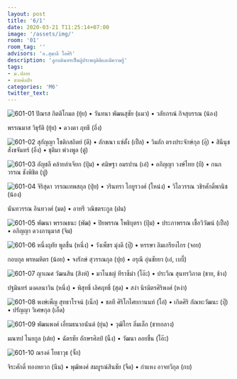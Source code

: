 ```yaml
---
layout: post
title: '6/1'
date: 2020-03-21 T11:25:14+07:00
image: '/assets/img/'
room: '01'
room_tag: ''
advisors: 'อ.สุมาลี โอศิริ'
description: 'ลูกบดินทรเป็นผู้ประพฤติดีและมีความรู้'
tags:
- ม.ปลาย
- สายศิลป์ฯ
categories: 'M6'
twitter_text:
---
```

![601-01](https://res.cloudinary.com/dbruw74ms/image/upload/r_8,c_fit,w_760/v1584766159/601-01_okziak.png)
ปัณรส กิตติโกมล (ยุ้ย) • วันทนา พัฒนสุชัย (แมว) • วลัยภรณ์ กิจสุบรรณ (น้อง)

พรรณมาส วิธุรัติ (ยุ้ย) • ดวงตา ฤทธี (อึ่ง)

![601-02](https://res.cloudinary.com/dbruw74ms/image/upload/r_8,c_fit,w_760/v1584766159/601-02_asthbr.png)
สุกัญญา โชติกสถิตย์ (ดี) • ลักขณา แซ่ตั้ง (เปิ้ล) • วิมลัก ตรงประจักษ์กุล (อุ๊) • สินีนุช สังขจันทร์ (อิ๋ง) • ชุติมา พ่วงพูล (ตู่)

![601-03](https://res.cloudinary.com/dbruw74ms/image/upload/r_8,c_fit,w_760/v1584766160/601-03_w7sku1.png)
อัญชลี คล้ายลำเจียก (ปุ้ม) • ศมิษฐา อมรปาน (เอ๋) • อภิญญา วงษ์ไทย (บี) • กนกวรรณ ชังพิชิต (ปู)

![601-04](https://res.cloudinary.com/dbruw74ms/image/upload/r_8,c_fit,w_760/v1584798033/601-04_tpuzq5.png)
จิริสุดา วรรณเทพสกุล (ปุ๋ย) • วรินทรา ไกยูรวงศ์ (โหน่ง) • วิไลวรรณ วชิรศักดิ์พานิช (น้อง)

นันทวรรณ อินทวงศ์ (มด) • อาทรี วณิชตระกูล (ฝน)

![601-05](https://res.cloudinary.com/dbruw74ms/image/upload/r_8,c_fit,w_760/v1584766159/601-05_l0epmp.png)
พัฒนา พรรณธนะ (พัฒ) • ปิยพรรณ โพธิบุตรา (ปุ้ม) • ประภาพรรณ เชื้อวิวัฒน์ (เปิ้ล) • อภิญญา ดวงภานุมาส (จิม)

![601-06](https://res.cloudinary.com/dbruw74ms/image/upload/r_8,c_fit,w_760/v1584766159/601-06_wyu2x3.png)
หนึ่งฤทัย พูลชื่น (หนึ่ง) • วังเพ็ชร มุ่งดี (ปุ๊) • หรรษา ลิมเกรียงไกร (จอย)

กอบกุล พรหมหิตร (น้อย) • จงรักษ์ สุวรรณกุล (ปุย) • อรุณี อุ่นชัยยา (เอ๋, เบบี้)

![601-07](https://res.cloudinary.com/dbruw74ms/image/upload/r_8,c_fit,w_760/v1584766161/601-07_amcktj.png)
ญาเณศ วัฒนสิน (สิงห์) • มาโนชญ์ ทีราซีม่า (โอ๊ะ) • ประวีณ สุนทรวิภาต (ชาย, ช้าง)

ปฐมินทร์ มงคลนาวิน (หนึ่ง) • พิสุทธิ์ เลิศฤทธิ์ (สุด) • สง่า นิรมิตรศิริพงศ์ (หง่า)

![601-08](https://res.cloudinary.com/dbruw74ms/image/upload/r_8,c_fit,w_760/v1584766162/601-08_p122qj.png)
พงษ์เพ็ญ สุทธาโรจน์ (เน็ก) • ชลที ศิริโกไศยกานนท์ (โอ๋) • เกิดศิริ กัณหะวัฒนะ (ปุ๊) • ปรัญญา วิเศษกุล (เอ็ด)

![601-09](https://res.cloudinary.com/dbruw74ms/image/upload/r_8,c_fit,w_760/v1584766161/601-09_rblnyn.png)
พัฒนพงศ์ เอี่ยมธนาอนันต์ (ยุ่น) • วุฒิไกร ลิ่มเล็ก (ชายกลาง)

มณฑป ไนยกูล (เต้ย) • ฉัตรชัย อักษรศิลป์ (นิ้ง) • วัฒนา ลอยชื่น (โอ๊ะ)

![601-10](https://res.cloudinary.com/dbruw74ms/image/upload/r_8,c_fit,w_760/v1584766162/601-10_vlrxl9.png)
ณรงค์ โยธาวุธ (จั๊ก)

จิระศักดิ์ ทองหยวก (นีน) • พุฒิพงศ์ สมบูรณ์สินชัย (จืด) • กำแหง อาจทวีกุล (กบ)
